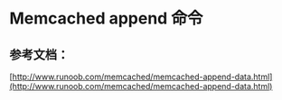 # Memcached append 命令

## 参考文档：

[http://www.runoob.com/memcached/memcached-append-data.html](http://www.runoob.com/memcached/memcached-append-data.html)

